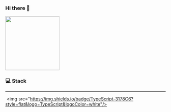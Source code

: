 ### Hi there 👋

<img height="170em" src="https://github-readme-stats.vercel.app/api?username=leessang96&show_icons=true&theme=tokyonight">

### 💻 Stack 
---
 <img src="https://img.shields.io/badge/TypeScript-3178C6?style=flat&logo=TypeScript&logoColor=white"/>
